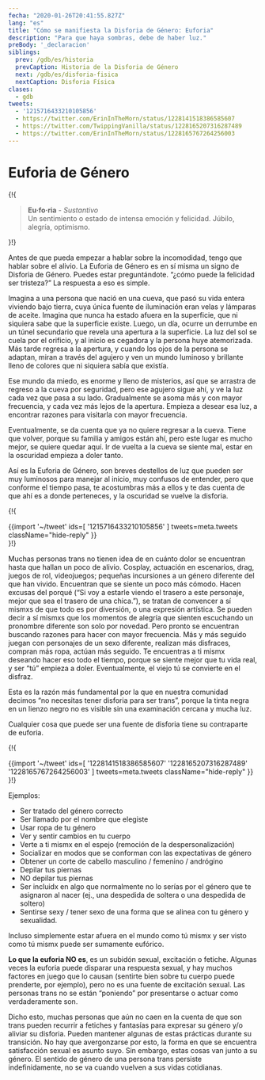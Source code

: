 ```yaml
---
fecha: "2020-01-26T20:41:55.827Z"
lang: "es"
title: "Cómo se manifiesta la Disforia de Género: Euforia"
description: "Para que haya sombras, debe de haber luz."
preBody: '_declaracion'
siblings:
  prev: /gdb/es/historia
  prevCaption: Historia de la Disforia de Género
  next: /gdb/es/disforia-fisica
  nextCaption: Disforia Física
clases:
  - gdb
tweets:
  - '1215716433210105856'
  - https://twitter.com/ErinInTheMorn/status/1228141518386585607
  - https://twitter.com/TwippingVanilla/status/1228165207316287489
  - https://twitter.com/ErinInTheMorn/status/1228165767264256003
---
```


# Euforia de Género

{!{
<div class="gutter"><blockquote>
  <strong>Eu·fo·ria</strong> - <em>Sustantivo</em><br>
  Un sentimiento o estado de intensa emoción y felicidad. Júbilo, alegría, optimismo.
</blockquote></div>
}!}

Antes de que pueda empezar a hablar sobre la incomodidad, tengo que hablar sobre el alivio. La Euforia de Género es en sí misma un signo de Disforia de Género. Puedes estar preguntándote. “¿cómo puede la felicidad ser tristeza?” La respuesta a eso es simple.

Imagina a una persona que nació en una cueva, que pasó su vida entera viviendo bajo tierra, cuya única fuente de iluminación eran velas y lámparas de aceite. Imagina que nunca ha estado afuera en la superficie, que ni siquiera sabe que la superficie existe. Luego, un día, ocurre un derrumbe en un túnel secundario que revela una apertura a la superficie. La luz del sol se cuela por el orificio, y al inicio es cegadora y la persona huye atemorizada. Más tarde regresa a la apertura, y cuando los ojos de la persona se adaptan, miran a través del agujero y ven un mundo luminoso y brillante lleno de colores que ni siquiera sabía que existía.

Ese mundo da miedo, es enorme y lleno de misterios, así que se arrastra de regreso a la cueva por seguridad, pero ese agujero sigue ahí, y ve la luz cada vez que pasa a su lado. Gradualmente se asoma más y con mayor frecuencia, y cada vez más lejos de la apertura. Empieza a desear esa luz, a encontrar razones para visitarla con mayor frecuencia.

Eventualmente, se da cuenta que ya no quiere regresar a la cueva. Tiene que volver, porque su familia y amigos están ahí, pero este lugar es mucho mejor, se quiere quedar aquí. Ir de vuelta a la cueva se siente mal, estar en la oscuridad empieza a doler tanto.

Así es la Euforia de Género, son breves destellos de luz que pueden ser muy luminosos para manejar al inicio, muy confusos de entender, pero que conforme el tiempo pasa, te acostumbras más a ellos y te das cuenta de que ahí es a donde perteneces, y la oscuridad se vuelve la disforia.

{!{ <div class="gutter">{{import '~/tweet' ids=[
  '1215716433210105856'
] tweets=meta.tweets className="hide-reply" }}</div> }!}

Muchas personas trans no tienen idea de en cuánto dolor se encuentran hasta que hallan un poco de alivio. Cosplay, actuación en escenarios, drag, juegos de rol, videojuegos; pequeñas incursiones a un género diferente del que han vivido. Encuentran que se siente un poco más cómodo. Hacen excusas del porqué (“Si voy a estarle viendo el trasero a este personaje, mejor que sea el trasero de una chica.”), se tratan de convencer a sí mismxs de que todo es por diversión, o una expresión artística. Se pueden decir a sí mismxs que los momentos de alegría que sienten escuchando un pronombre diferente son solo por novedad. Pero pronto se encuentran buscando razones para hacer con mayor frecuencia. Más y más seguido juegan con personajes de un sexo diferente, realizan más disfraces, compran más ropa, actúan más seguido. Te encuentras a ti mismx deseando hacer eso todo el tiempo, porque se siente mejor que tu vida real, y ser “tú” empieza a doler. Eventualmente, el viejo tú se convierte en el disfraz.

Esta es la razón más fundamental por la que en nuestra comunidad decimos “no necesitas tener disforia para ser trans”, porque la tinta negra en un lienzo negro no es visible sin una examinación cercana y mucha luz.

Cualquier cosa que puede ser una fuente de disforia tiene su contraparte de euforia.

{!{ <div class="gutter">{{import '~/tweet' ids=[
  '1228141518386585607'
  '1228165207316287489'
  '1228165767264256003'
] tweets=meta.tweets className="hide-reply" }}</div> }!}

Ejemplos:

- Ser tratado del género correcto
- Ser llamado por el nombre que elegiste
- Usar ropa de tu género
- Ver y sentir cambios en tu cuerpo
- Verte a ti mismx en el espejo (remoción de la despersonalización)
- Socializar en modos que se conforman con las expectativas de género
- Obtener un corte de cabello masculino / femenino / andrógino
- Depilar tus piernas
- NO depilar tus piernas
- Ser incluidx en algo que normalmente no lo serías por el género que te asignaron al nacer (ej., una despedida de soltera o una despedida de soltero)
- Sentirse sexy / tener sexo de una forma que se alinea con tu género y sexualidad.

Incluso simplemente estar afuera en el mundo como tú mismx y ser visto como tú mismx puede ser sumamente eufórico.

**Lo que la euforia NO es**, es un subidón sexual, excitación o fetiche. Algunas veces la euforia puede disparar una respuesta sexual, y hay muchos factores en juego que lo causan (sentirte bien sobre tu cuerpo puede prenderte, por ejemplo), pero no es una fuente de excitación sexual. Las personas trans no se están “poniendo” por presentarse o actuar como verdaderamente son.

Dicho esto, muchas personas que aún no caen en la cuenta de que son trans pueden recurrir a fetiches y fantasías para expresar su género y/o aliviar su disforia. Pueden mantener algunas de estas prácticas durante su transición. No hay que avergonzarse por esto, la forma en que se encuentra satisfacción sexual es asunto suyo. Sin embargo, estas cosas van junto a su género. El sentido de género de una persona trans persiste indefinidamente, no se va cuando vuelven a sus vidas cotidianas.

